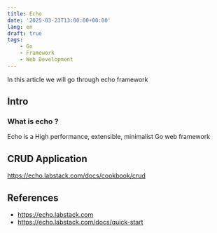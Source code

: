 ```yaml
---
title: Echo
date: '2025-03-23T13:00:00+00:00'
lang: en
draft: true
tags:
    - Go
    - Framework
    - Web Development
---
```


In this article we will go through echo framework

## Intro ##

### What is echo ? ###

Echo is a High performance, extensible, minimalist Go web framework


## CRUD Application ##

https://echo.labstack.com/docs/cookbook/crud

## References ##

* <https://echo.labstack.com>
* <https://echo.labstack.com/docs/quick-start>
